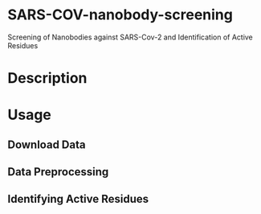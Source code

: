 # SARS-COV-nanobody-screening
Screening of Nanobodies against SARS-Cov-2 and Identification of Active Residues

# Description

# Usage
  ## Download Data

  ## Data Preprocessing

  ## Identifying Active Residues

